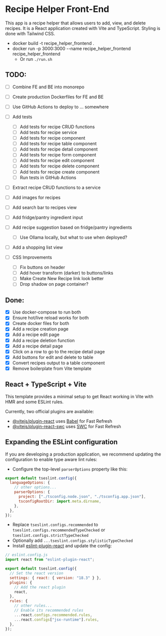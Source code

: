 # Recipe Helper Front-End
This app is a recipe helper that allows users to add, view, and delete recipes. It is a React application created with Vite and TypeScript. Styling is done with Tailwind CSS.

* docker build -t recipe_helper_frontend .
* docker run -p 3000:3000 --name recipe_helper_frontend recipe_helper_frontend
  * Or run `./run.sh`

## TODO:

- [ ] Combine FE and BE into monorepo
- [ ] Create production Dockerfiles for FE and BE
- [ ] Use GitHub Actions to deploy to ... somewhere

- [ ] Add tests
  - [ ] Add tests for recipe CRUD functions
  - [ ] Add tests for recipe service
  - [ ] Add tests for recipe component
  - [ ] Add tests for recipe table component
  - [ ] Add tests for recipe detail component
  - [ ] Add tests for recipe form component
  - [ ] Add tests for recipe edit component
  - [ ] Add tests for recipe delete component
  - [ ] Add tests for recipe create component
  - [ ] Run tests in GitHub Actions

- [ ] Extract recipe CRUD functions to a service
- [ ] Add images for recipes
- [ ] Add search bar to recipes view
- [ ] Add fridge/pantry ingredient input
- [ ] Add recipe suggestion based on fridge/pantry ingredients
  - [ ] Use Ollama locally, but what to use when deployed?
- [ ] Add a shopping list view

- [ ] CSS Improvements
  - [ ] Fix buttons on header
  - [ ] Add hover transform (darker) to buttons/links
  - [ ] Make Create New Recipe link look better
  - [ ] Drop shadow on page container?

## Done:
- [x] Use docker-compose to run both
- [x] Ensure hot/live reload works for both
- [x] Create docker files for both
- [x] Add a recipe creation page
- [x] Add a recipe edit page
- [x] Add a recipe deletion function
- [x] Add a recipe detail page
- [x] Click on a row to go to the recipe detail page
- [x] Add buttons for edit and delete to table
- [x] Convert recipes output to a table component
- [x] Remove boilerplate from Vite template

## React + TypeScript + Vite

This template provides a minimal setup to get React working in Vite with HMR and some ESLint rules.

Currently, two official plugins are available:

- [@vitejs/plugin-react](https://github.com/vitejs/vite-plugin-react/blob/main/packages/plugin-react/README.md) uses [Babel](https://babeljs.io/) for Fast Refresh
- [@vitejs/plugin-react-swc](https://github.com/vitejs/vite-plugin-react-swc) uses [SWC](https://swc.rs/) for Fast Refresh

## Expanding the ESLint configuration

If you are developing a production application, we recommend updating the configuration to enable type aware lint rules:

- Configure the top-level `parserOptions` property like this:

```js
export default tseslint.config({
  languageOptions: {
    // other options...
    parserOptions: {
      project: ["./tsconfig.node.json", "./tsconfig.app.json"],
      tsconfigRootDir: import.meta.dirname,
    },
  },
});
```

- Replace `tseslint.configs.recommended` to `tseslint.configs.recommendedTypeChecked` or `tseslint.configs.strictTypeChecked`
- Optionally add `...tseslint.configs.stylisticTypeChecked`
- Install [eslint-plugin-react](https://github.com/jsx-eslint/eslint-plugin-react) and update the config:

```js
// eslint.config.js
import react from "eslint-plugin-react";

export default tseslint.config({
  // Set the react version
  settings: { react: { version: "18.3" } },
  plugins: {
    // Add the react plugin
    react,
  },
  rules: {
    // other rules...
    // Enable its recommended rules
    ...react.configs.recommended.rules,
    ...react.configs["jsx-runtime"].rules,
  },
});
```
